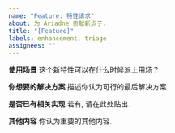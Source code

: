 ```yaml
---
name: "Feature: 特性请求"
about: 为 Ariadne 贡献新点子.
title: "[Feature]"
labels: enhancement, triage
assignees: ""
---
```


**使用场景**
这个新特性可以在什么时候派上用场？

**你想要的解决方案**
描述你认为可行的最后解决方案

**是否已有相关实现**
若有, 请在此处贴出.

**其他内容**
你认为重要的其他内容.
